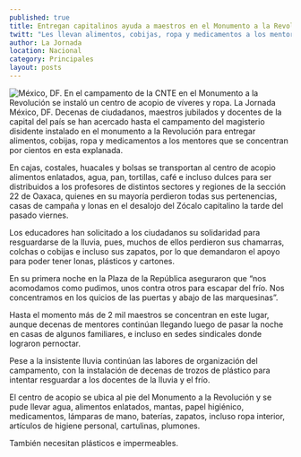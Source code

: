 ```yaml
---
published: true
title: Entregan capitalinos ayuda a maestros en el Monumento a la Revolución
twitt: "Les llevan alimentos, cobijas, ropa y medicamentos a los mentores que se concentran en la explanada de la Plaza de la República"
author: La Jornada
location: Nacional
category: Principales
layout: posts
---
```


![México, DF. En el campamento de la CNTE en el Monumento a la Revolución se instaló un centro de acopio de víveres y ropa. La Jornada ](http://i.imgur.com/bIc8TAnm.jpg)México, DF. Decenas de ciudadanos, maestros jubilados y docentes de la capital del país se han acercado hasta el campamento del magisterio disidente instalado en el monumento a la Revolución para entregar alimentos, cobijas, ropa y medicamentos a los mentores que se concentran por cientos en esta explanada.

En cajas, costales, huacales y bolsas se transportan al centro de acopio alimentos enlatados, agua, pan, tortillas, café e incluso dulces para ser distribuidos a los profesores de distintos sectores y regiones de la sección 22 de Oaxaca, quienes en su mayoría perdieron todas sus pertenencias, casas de campaña y lonas en el desalojo del Zócalo capitalino la tarde del pasado viernes.

Los educadores han solicitado a los ciudadanos su solidaridad para resguardarse de la lluvia, pues, muchos de ellos perdieron sus chamarras, colchas o cobijas e incluso sus zapatos, por lo que demandaron el apoyo para poder tener lonas, plásticos y cartones.

En su primera noche en la Plaza de la República aseguraron que “nos acomodamos como pudimos, unos contra otros para escapar del frío. Nos concentramos en los quicios de las puertas y abajo de las marquesinas”.

Hasta el momento más de 2 mil maestros se concentran en este lugar, aunque decenas de mentores continúan llegando luego de pasar la noche en casas de algunos familiares, e incluso en sedes sindicales donde lograron pernoctar.

Pese a la insistente lluvia continúan las labores de organización del campamento, con la instalación de decenas de trozos de plástico para intentar resguardar a los docentes de la lluvia y el frío.

El centro de acopio se ubica al pie del Monumento a la Revolución y se pude llevar agua, alimentos enlatados, mantas, papel higiénico, medicamentos, lámparas de mano, baterías, zapatos, incluso ropa interior, artículos de higiene personal, cartulinas, plumones.

También necesitan plásticos e impermeables.
